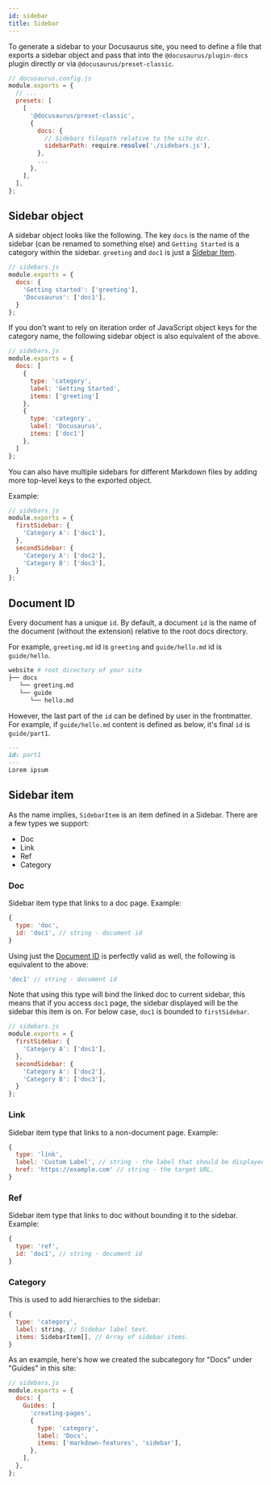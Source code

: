 ```yaml
---
id: sidebar
title: Sidebar
---
```


To generate a sidebar to your Docusaurus site, you need to define a file that exports a sidebar object and pass that into the `@docusaurus/plugin-docs` plugin directly or via `@docusaurus/preset-classic`. 

```jsx
// docusaurus.config.js
module.exports = {
  // ...
  presets: [
    [
      '@docusaurus/preset-classic',
      {
        docs: {
          // Sidebars filepath relative to the site dir.
          sidebarPath: require.resolve('./sidebars.js'),
        },
        ...
      },
    ],
  ],
};
```

## Sidebar object

A sidebar object looks like the following. The key `docs` is the name of the sidebar (can be renamed to something else) and `Getting Started` is a category within the sidebar. `greeting` and `doc1` is just a [Sidebar Item](#sidebar-item). 

```js
// sidebars.js
module.exports = {
  docs: {
    'Getting started': ['greeting'],
    'Docusaurus': ['doc1'],
  }
};
```

If you don't want to rely on iteration order of JavaScript object keys for the category name, the following sidebar object is also equivalent of the above.

```js
// sidebars.js
module.exports = {
  docs: [
    {
      type: 'category',
      label: 'Getting Started',
      items: ['greeting']
    },
    {
      type: 'category',
      label: 'Docusaurus',
      items: ['doc1']
    },
  ]
};
```

You can also have multiple sidebars for different Markdown files by adding more top-level keys to the exported object.

Example:
```js
// sidebars.js
module.exports = {
  firstSidebar: {
    'Category A': ['doc1'],
  },
  secondSidebar: {
    'Category A': ['doc2'],
    'Category B': ['doc3'],
  }
};
```

## Document ID

Every document has a unique `id`. By default, a document `id` is the name of the document (without the extension) relative to the root docs directory. 

For example, `greeting.md` id is `greeting` and `guide/hello.md` id is `guide/hello`.

```bash
website # root directory of your site
├── docs
   └── greeting.md
   └── guide
      └── hello.md
```

However, the last part of the `id` can be defined by user in the frontmatter. For example, if `guide/hello.md` content is defined as below, it's final `id` is `guide/part1`.

  ```md
  ---
  id: part1
  ---
  Lorem ipsum
  ```

## Sidebar item

As the name implies, `SidebarItem` is an item defined in a Sidebar. There are a few types we support:

- Doc
- Link
- Ref
- Category

### Doc

Sidebar item type that links to a doc page. Example:

```js
{
  type: 'doc',
  id: 'doc1', // string - document id
}
```

Using just the [Document ID](#document-id) is perfectly valid as well, the following is equivalent to the above:

```js
'doc1' // string - document id
```

Note that using this type will bind the linked doc to current sidebar, this means that if you access `doc1` page, the sidebar displayed will be the sidebar this item is on. For below case, `doc1` is bounded to `firstSidebar`.

```js
// sidebars.js
module.exports = {
  firstSidebar: {
    'Category A': ['doc1'],
  },
  secondSidebar: {
    'Category A': ['doc2'],
    'Category B': ['doc3'],
  }
};
```


### Link

Sidebar item type that links to a non-document page. Example:

```js
{
  type: 'link',
  label: 'Custom Label', // string - the label that should be displayed.
  href: 'https://example.com' // string - the target URL.
}
```

### Ref

Sidebar item type that links to doc without bounding it to the sidebar. Example:

```js
{
  type: 'ref',
  id: 'doc1', // string - document id
}
```

### Category

This is used to add hierarchies to the sidebar:

```js
{
  type: 'category',
  label: string, // Sidebar label text.
  items: SidebarItem[], // Array of sidebar items.
}
```

As an example, here's how we created the subcategory for "Docs" under "Guides" in this site:

```js
// sidebars.js
module.exports = {
  docs: {
    Guides: [
      'creating-pages',
      {
        type: 'category',
        label: 'Docs',
        items: ['markdown-features', 'sidebar'],
      },
    ],
  },
};
```
